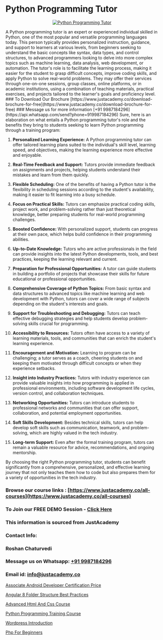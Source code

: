 # Python Programming Tutor

<p align="center">
  <a href="https://justacademy.co/course-detail/python-training">
    <img src="https://justacademy.co/storage2/course_image/1709713400_course_image.webp" alt="Python Programming Tutor">
  </a>
</p>
A Python programming tutor is an expert or experienced individual skilled in Python, one of the most popular and versatile programming languages today. This person typically provides personalized instruction, guidance, and support to learners at various levels, from beginners seeking to understand the basic concepts like syntax, data types, and control structures, to advanced programmers looking to delve into more complex topics such as machine learning, data analysis, web development, or automation. The tutor's role is to facilitate the learning process, making it easier for the student to grasp difficult concepts, improve coding skills, and apply Python to solve real-world problems. They may offer their services through one-on-one sessions, group classes, online platforms, or in academic institutions, using a combination of teaching materials, practical exercises, and projects tailored to the learner's goals and proficiency level.
### To Download Our Brochure [https://www.justacademy.co/download-brochure-for-free](https://www.justacademy.co/download-brochure-for-free)
### Message us for more information [+91 9987184296](https://api.whatsapp.com/send?phone=919987184296)
Sure, here is an elaboration on what entails a Python programming tutor's role and the benefits they bring to students seeking to learn Python programming through a training program:

1) **Personalized Learning Experience:** A Python programming tutor can offer tailored learning plans suited to the individual's skill level, learning speed, and objectives, making the learning experience more effective and enjoyable.

2) **Real-Time Feedback and Support:** Tutors provide immediate feedback on assignments and projects, helping students understand their mistakes and learn from them quickly.

3) **Flexible Scheduling:** One of the benefits of having a Python tutor is the flexibility in scheduling sessions according to the student's availability, making it easier to fit learning into a busy schedule.

4) **Focus on Practical Skills:** Tutors can emphasize practical coding skills, project work, and problem-solving rather than just theoretical knowledge, better preparing students for real-world programming challenges.

5) **Boosted Confidence:** With personalized support, students can progress at their own pace, which helps build confidence in their programming abilities.

6) **Up-to-Date Knowledge:** Tutors who are active professionals in the field can provide insights into the latest Python developments, tools, and best practices, keeping the learning relevant and current.

7) **Preparation for Professional Opportunities:** A tutor can guide students in building a portfolio of projects that showcase their skills for future educational or professional opportunities.

8) **Comprehensive Coverage of Python Topics:** From basic syntax and data structures to advanced topics like machine learning and web development with Python, tutors can cover a wide range of subjects depending on the student's interests and goals.

9) **Support for Troubleshooting and Debugging:** Tutors can teach effective debugging strategies and help students develop problem-solving skills crucial for programming.

10) **Accessibility to Resources:** Tutors often have access to a variety of learning materials, tools, and communities that can enrich the student's learning experience.

11) **Encouragement and Motivation:** Learning to program can be challenging; a tutor serves as a coach, cheering students on and keeping them motivated through difficult concepts or when they experience setbacks.

12) **Insight into Industry Practices:** Tutors with industry experience can provide valuable insights into how programming is applied in professional environments, including software development life cycles, version control, and collaboration techniques.

13) **Networking Opportunities:** Tutors can introduce students to professional networks and communities that can offer support, collaboration, and potential employment opportunities.

14) **Soft Skills Development:** Besides technical skills, tutors can help develop soft skills such as communication, teamwork, and problem-solving, which are highly valued in the tech industry.

15) **Long-term Support:** Even after the formal training program, tutors can remain a valuable resource for advice, recommendations, and ongoing mentorship.

By choosing the right Python programming tutor, students can benefit significantly from a comprehensive, personalized, and effective learning journey that not only teaches them how to code but also prepares them for a variety of opportunities in the tech industry.

### Browse our course links : [https://www.justacademy.co/all-courses](https://www.justacademy.co/all-courses) 
### To Join our FREE DEMO Session - [Click Here](https://www.justacademy.co/register-for-course-demo)


### This information is sourced from JustAcademy
### Contact Info:
### Roshan Chaturvedi
### Message us on Whatsapp: [+91 9987184296](https://api.whatsapp.com/send?phone=919987184296)
### Email id: [info@justacademy.co](mailto:info@justacademy.co)
                
[Associate Android Developer Certification Price](https://www.linkedin.com/pulse/associate-android-developer-certification-price-qt2of/)

[Angular 8 Folder Structure Best Practices](https://www.linkedin.com/pulse/angular-8-folder-structure-best-practices-justacademy-bay-area-xuevc?trackingId=N5SRQPsgWMdHXWqjYPBgog%3D%3D&lipi=urn%3Ali%3Apage%3Ad_flagship3_company_admin%3BrsnEP2CeSl%2BKYnaEx50m1g%3D%3D)

[Advanced Html And Css Course](https://medium.com/@surajvaishnav5015/advanced-html-and-css-course-da69f11f0a2d)

[Python Programming Training Course](https://medium.com/@roneet705/python-programming-training-course-30daf0b8d12c)

[Wordpress Introduction](https://justacademyin.github.io/justacademy/wordpress-introduction)

[Php For Beginners](https://justacademyin.github.io/justacademy/php-for-beginners)


